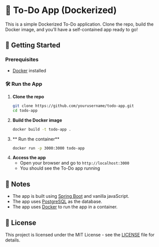 # 📝 To-Do App (Dockerized)

This is a simple Dockerized To-Do application. Clone the repo, build the Docker image, and you’ll have a self-contained app ready to go!

## 🚀 Getting Started

### Prerequisites

- [Docker](https://www.docker.com/get-started) installed

### 🛠️ Run the App

1. **Clone the repo**
   ```bash
   git clone https://github.com/yourusername/todo-app.git
   cd todo-app
   ```
2. **Build the Docker image**
   ```bash
   docker build -t todo-app .
   ```
3. ** Run the container**
   ```bash
   docker run -p 3000:3000 todo-app
   ```
4. **Access the app**
   - Open your browser and go to `http://localhost:3000`
   - You should see the To-Do app running

## 📝 Notes

- The app is built using [Spring Boot](https://spring.io/projects/spring-boot) and vanilla javaScript.
- The app uses [PostgreSQL](https://www.postgresql.org/) as the database.
- The app uses [Docker](https://www.docker.com/) to run the app in a container.

## 📝 License

This project is licensed under the MIT License - see the [LICENSE](LICENSE) file for details.
